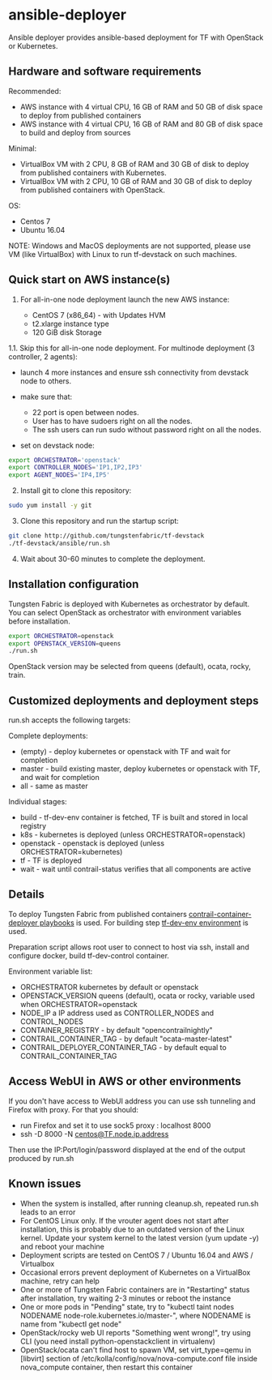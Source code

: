 # ansible-deployer

Ansible deployer provides ansible-based deployment for TF with OpenStack or Kubernetes.

## Hardware and software requirements

Recommended:

- AWS instance with 4 virtual CPU, 16 GB of RAM and 50 GB of disk space to deploy from published containers
- AWS instance with 4 virtual CPU, 16 GB of RAM and 80 GB of disk space to build and deploy from sources

Minimal:

- VirtualBox VM with 2 CPU, 8 GB of RAM and 30 GB of disk to deploy from published containers with Kubernetes.
- VirtualBox VM with 2 CPU, 10 GB of RAM and 30 GB of disk to deploy from published containers with OpenStack.

OS:

- Centos 7
- Ubuntu 16.04

NOTE: Windows and MacOS deployments are not supported, please use VM (like VirtualBox) with Linux to run tf-devstack on such machines.

## Quick start on AWS instance(s)

1. For all-in-one node deployment launch the new AWS instance:

    - CentOS 7 (x86_64) - with Updates HVM
    - t2.xlarge instance type
    - 120 GiB disk Storage

1.1. Skip this for all-in-one node deployment. For multinode deployment (3 controller, 2 agents):

- launch 4 more instances and ensure ssh connectivity from devstack node to others.
- make sure that:
  - 22 port is open between nodes.
  - User has to have sudoers right on all the nodes.
  - The ssh users can run sudo without password right on all the nodes.

- set on devstack node:

``` bash
export ORCHESTRATOR='openstack'
export CONTROLLER_NODES='IP1,IP2,IP3'
export AGENT_NODES='IP4,IP5'
```

2. Install git to clone this repository:

``` bash
sudo yum install -y git
```

3. Clone this repository and run the startup script:

``` bash
git clone http://github.com/tungstenfabric/tf-devstack
./tf-devstack/ansible/run.sh
```

4. Wait about 30-60 minutes to complete the deployment.

## Installation configuration

Tungsten Fabric is deployed with Kubernetes as orchestrator by default.
You can select OpenStack as orchestrator with environment variables before installation.

``` bash
export ORCHESTRATOR=openstack
export OPENSTACK_VERSION=queens
./run.sh
```

OpenStack version may be selected from queens (default), ocata, rocky, train.

## Customized deployments and deployment steps

run.sh accepts the following targets:

Complete deployments:

- (empty) - deploy kubernetes or openstack with TF and wait for completion
- master - build existing master, deploy kubernetes or openstack with TF, and wait for completion
- all - same as master

Individual stages:

- build - tf-dev-env container is fetched, TF is built and stored in local registry
- k8s - kubernetes is deployed (unless ORCHESTRATOR=openstack)
- openstack - openstack is deployed (unless ORCHESTRATOR=kubernetes)
- tf - TF is deployed
- wait - wait until contrail-status verifies that all components are active

## Details

To deploy Tungsten Fabric from published containers
[contrail-container-deployer playbooks](https://github.com/tungstenfabric/tf-ansible-deployer) is used. For building step
[tf-dev-env environment](https://github.com/tungstenfabric/tf-dev-env) is used.

Preparation script allows root user to connect to host via ssh, install and configure docker,
build tf-dev-control container.

Environment variable list:

- ORCHESTRATOR kubernetes by default or openstack
- OPENSTACK_VERSION queens (default), ocata or rocky, variable used when ORCHESTRATOR=openstack
- NODE_IP a IP address used as CONTROLLER_NODES and CONTROL_NODES
- CONTAINER_REGISTRY - by default "opencontrailnightly"
- CONTRAIL_CONTAINER_TAG - by default "ocata-master-latest"
- CONTRAIL_DEPLOYER_CONTAINER_TAG - by default equal to CONTRAIL_CONTAINER_TAG

## Access WebUI in AWS or other environments

If you don't have access to WebUI address you can use ssh tunneling and Firefox with proxy.
For that you should:

- run Firefox and set it to use sock5 proxy : localhost 8000
- ssh -D 8000 -N centos@TF.node.ip.address

Then use the IP:Port/login/password displayed at the end of the output produced by run.sh

## Known issues

- When the system is installed, after running cleanup.sh, repeated run.sh leads to an error
- For CentOS Linux only. If the vrouter agent does not start after installation, this is probably due to an outdated version of the Linux kernel. Update your system kernel to the latest version (yum update -y) and reboot your machine
- Deployment scripts are tested on CentOS 7 / Ubuntu 16.04 and AWS / Virtualbox
- Occasional errors prevent deployment of Kubernetes on a VirtualBox machine, retry can help
- One or more of Tungsten Fabric containers are in "Restarting" status after installation,
try waiting 2-3 minutes or reboot the instance
- One or more pods in "Pending" state, try to "kubectl taint nodes NODENAME node-role.kubernetes.io/master-",
where NODENAME is name from "kubectl get node"
- OpenStack/rocky web UI reports "Something went wrong!",
try using CLI (you need install python-openstackclient in virtualenv)
- OpenStack/ocata can't find host to spawn VM,
set virt_type=qemu in [libvirt] section of /etc/kolla/config/nova/nova-compute.conf file inside nova_compute container,
then restart this container
